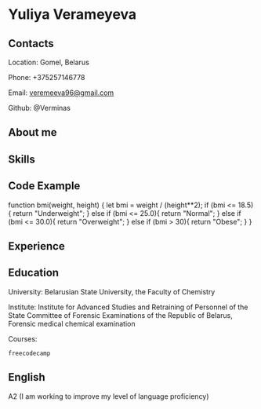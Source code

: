 # Yuliya Verameyeva

## Contacts

Location: Gomel, Belarus

Phone: +375257146778

Email: veremeeva96@gmail.com

Github: @Verminas

## About me

## Skills

## Code Example

function bmi(weight, height) {
  let bmi = weight / (height**2);
  if (bmi <= 18.5){
    return "Underweight";
  } else if (bmi <= 25.0){
    return "Normal";
  } else if (bmi <= 30.0){
    return "Overweight";
  } else if (bmi > 30){
    return "Obese";
  }
}

## Experience

## Education
  
  University: Belarusian State University, the Faculty of Chemistry
  
  Institute: Institute for Advanced Studies and Retraining of Personnel of the State Committee of Forensic Examinations of the Republic of Belarus, Forensic medical chemical examination
  
  Courses: 
    
    freecodecamp

## English

A2 (I am working to improve my level of language proficiency)

